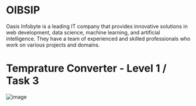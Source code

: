 # OIBSIP
Oasis Infobyte is a leading IT company that provides innovative solutions in web development, data science, machine learning, and artificial intelligence. They have a team of experienced and skilled professionals who work on various projects and domains.

# Temprature Converter - Level 1 / Task 3
![image](https://github.com/Nandareddy7/OIBSIP/assets/110484284/00dce4e3-4dcb-4577-997d-081ce0f2b4ad)
